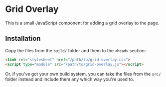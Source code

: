 # Grid Overlay

This is a small JavaScript component for adding a grid overlay to the page.

## Installation

Copy the files from the `build/` folder and them to the `<head>` section:

```html
<link rel="stylesheet" href="/path/to/grid-overlay.css">
<script type="module" src="/path/to/grid-overlay.js"></script>
```

Or, if you've got your own build system, you can take the files from the `src/`
folder instead and include them any which way you're used to.

